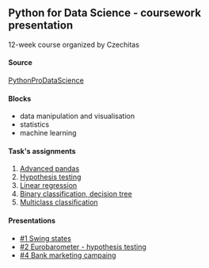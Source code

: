 ## Python for Data Science - coursework presentation
12-week course organized by Czechitas 

#### Source
[PythonProDataScience](https://github.com/pesikj/PythonProDataScience)

#### Blocks
* data manipulation and visualisation
* statistics
* machine learning

#### Task's assignments
1. [Advanced pandas](https://github.com/pesikj/PythonProDataScience/domaci_ukoly/01.ipynb)
2. [Hypothesis testing](https://github.com/pesikj/PythonProDataScience/domaci_ukoly/02.ipynb)
3. [Linear regression](https://github.com/pesikj/PythonProDataScience/domaci_ukoly/03.ipynb)
4. [Binary classification, decision tree](https://github.com/pesikj/PythonProDataScience/domaci_ukoly/04.ipynb)
5. [Multiclass classification](https://github.com/pesikj/PythonProDataScience/domaci_ukoly/05.ipynb)

#### Presentations
* [#1 Swing states](DU_01/DU_01.ipynb)
* [#2 Eurobarometer - hypothesis testing](DU_02/DU_02.ipynb)
* [#4 Bank marketing campaing](DU_04/DU_04.ipynb)
